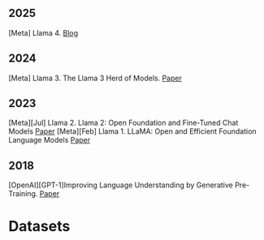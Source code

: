 
## 2025
[Meta] Llama 4. [Blog](https://ai.meta.com/blog/llama-4-multimodal-intelligence/)

## 2024
[Meta] Llama 3. The Llama 3 Herd of Models. [Paper](https://arxiv.org/pdf/2407.21783)

## 2023
[Meta][Jul] Llama 2. Llama 2: Open Foundation and Fine-Tuned Chat Models [Paper](https://arxiv.org/pdf/2307.09288)
[Meta][Feb] Llama 1. LLaMA: Open and Efficient Foundation Language Models [Paper](https://arxiv.org/pdf/2302.13971)


## 2018
[OpenAI][GPT-1]Improving Language Understanding by Generative Pre-Training. [Paper](https://cdn.openai.com/research-covers/language-unsupervised/language_understanding_paper.pdf)

# Datasets
